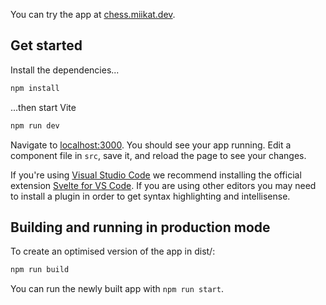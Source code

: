 You can try the app at [chess.miikat.dev](https://chess.miikat.dev).

## Get started
Install the dependencies...

```bash
npm install
```

...then start Vite

```bash
npm run dev
```

Navigate to [localhost:3000](http://localhost:3000). You should see your app running. Edit a component file in `src`, save it, and reload the page to see your changes.

If you're using [Visual Studio Code](https://code.visualstudio.com/) we recommend installing the official extension [Svelte for VS Code](https://marketplace.visualstudio.com/items?itemName=svelte.svelte-vscode). If you are using other editors you may need to install a plugin in order to get syntax highlighting and intellisense.

## Building and running in production mode

To create an optimised version of the app in dist/:

```bash
npm run build
```

You can run the newly built app with `npm run start`.
